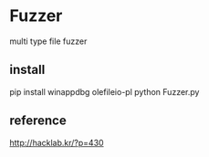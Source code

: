 # Fuzzer
multi type file fuzzer

## install
pip install winappdbg olefileio-pl
python Fuzzer.py

## reference
http://hacklab.kr/?p=430
